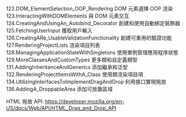 122.DOM_ElementSelection_OOP_Rendering        DOM 元素選擇 OOP 渲染
123.InteractingWithDOMElements                與 DOM 元素交互
124.CreatingAndUsingAn_Autobind_Decorator     創建和使用自動綁定裝飾器
125.FetchingUserInput                         獲取用戶輸入
126.CreatingARe_UsableValidationFunctionality 創建可重用的驗證功能
127.RenderingProjectLists                     渲染項目列表
128.ManagingApplicationStateWithSingletons    使用單例管理應用程序狀態
129.MoreClassesAndCustomTypes                 更多類和自定義類型
131.AddingInheritanceAndGenerics              添加繼承和泛型
132.RenderingProjectItemsWithA_Class          使用類渲染項目項
134.UtilizingInterfacesToImplementDragAndDrop 利用接口實現拖放
136.AddingA_DroppableArea                     添加可放置區域


HTML 拖放 API: https://developer.mozilla.org/en-US/docs/Web/API/HTML_Drag_and_Drop_API